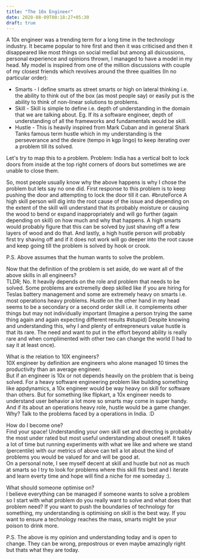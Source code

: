 ```yaml
---
title: "The 10x Engineer"
date: 2020-08-09T00:18:27+05:30
draft: true
---
```


A 10x engineer was a trending term for a long time in the technology industry. It became popular to hire first and then it was criticised and then it disappeared like most things on social medial but among all dsicussions, personal experience and opinions thrown, I managed to have a model in my head. My model is inspired from one of the million discussions with couple of my closest friends which revolves around the three qualities (In no particular order):
- Smarts - I define smarts as street smarts or high on lateral thinking i.e. the ability to think out of the box (as most people say) or easily put is the ability to think of non-linear solutions to problems.
- Skill - Skill is simple to define i.e. depth of understanding in the domain that we are talking about. Eg. If its a software engineer, depth of understanding of all the frameworks and fundamentals would be skill.
- Hustle - This is heavily inspired from Mark Cuban and in general Shark Tanks famous term hustle which in my understanding is the perseverance and the desire (tempo in kgp lingo) to keep iterating over a problem till its solved.

Let's try to map this to a problem. 
Problem: India has a vertical bolt to lock doors from inside at the top right corners of doors but sometimes we are unable to close them.

So, most people usually know why the above happens is why I chose the problem but lets say no one did. First response to this problem is to keep pushing the door and attempting to lock the door till it can. #bruteForce
A high skill person will dig into the root cause of the issue and depending on the extent of the skill will understand that its probably moisture or causing the wood to bend or expand inappropriately and will go further (again depending on skill) on how much and why that happens. 
A high smarts would probably figure that this can be solved by just shaving off a few layers of wood and do that.
And lastly, a high hustle person will probably first try shaving off and if it does not work will go deeper into the root cause and keep going till the problem is solved by hook or crook. 

P.S. Above assumes that the human wants to solve the problem. 

Now that the definition of the problem is set aside, do we want all of the above skills in all engineers?  
TLDR; No.
It heavily depends on the role and problem that needs to be solved. Some problems are extremelly deep skilled like if you are hiring for Teslas battery management and some are extremely heavy on smarts i.e. most operations heavy problems. Hustle on the other hand in my head seems to be a secondary or a second order skill i.e. it complements other things but may not individually important (Imagine a person trying the same thing again and again expecting different results #stupid) Despite knowing and understanding this, why I and plenty of entrepreneurs value hustle is that its rare. The need and want to put in the effort beyond ability is really rare and when complimented with other two can change the world (I had to say it at least once). 

What is the relation to 10X engineers?  
10X engineer by definition are engineers who alone managed 10 times the productivity than an average engineer.  
But if an engineer is 10x or not depends heavily on the problem that is being solved. For a heavy software engineering problem like building something like appdynamics, a 10x engineer would be way heavy on skill for software than others. But for something like flipkart, a 10x engineer needs to understand user behavior a lot more so smarts may come in super handy. And if its about an operations heavy role, hustle would be a game changer. Why? Talk to the problems faced by a operations in India. :D

How do I become one?  
Find your space! Understanding your own skill set and directing is probably the most under rated but most useful understanding about oneself. It takes a lot of time but running experiments with what we like and where we stand (percentile) with our metrics of above can tell a lot about the kind of problems you would be valued for and will be good at.  
On a personal note, I see myself decent at skill and hustle but not as much at smarts so I try to look for problems where this skill fits best and I iterate and learn everty time and hope will find a niche for me someday :).

What should someone optimise on?  
I believe everything can be managed if someone wants to solve a problem so I start with what problem do you really want to solve and what does that problem need? If you want to push the boundaries of technology for something, my understanding is optimising on skill is the best way. If you want to ensure a technology reaches the mass, smarts might be your poison to drink more.

P.S. The above is my opinion and understanding today and is open to change. They can be wrong, prepostrous or even maybe amazingly right but thats what they are today.









